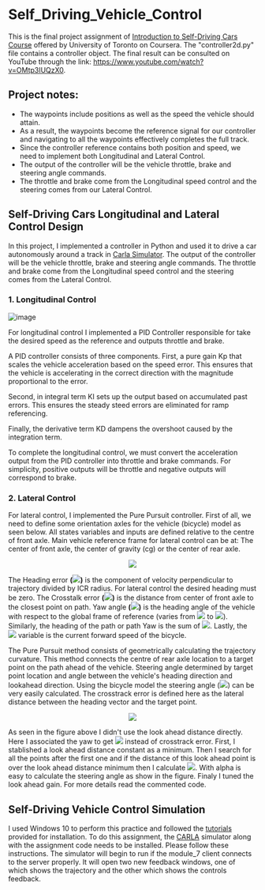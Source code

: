 # Self_Driving_Vehicle_Control

This is the final project assignment of [Introduction to Self-Driving Cars Course](https://www.coursera.org/learn/intro-self-driving-cars) offered by University of Toronto on Coursera. The "controller2d.py" file contains a controller object. The final result can be consulted on YouTube through the link: https://www.youtube.com/watch?v=OMtp3IUQzX0.

## Project notes:

* The waypoints include positions as well as the speed the vehicle should attain.
* As a result, the waypoints become the reference signal for our controller and navigating to all the waypoints effectively completes the full track.
* Since the controller reference contains both position and speed, we need to implement both Longitudinal and Lateral Control.
* The output of the controller will be the vehicle throttle, brake and steering angle commands.
* The throttle and brake come from the Longitudinal speed control and the steering comes from our Lateral Control.

## Self-Driving Cars Longitudinal and Lateral Control Design
In this project, I implemented a controller in Python and used it to drive a car autonomously around a track in [Carla Simulator](https://carla.org/). The output of the controller will be the vehicle throttle, brake and steering angle commands. The throttle and brake come from the Longitudinal speed control and the steering comes from the Lateral Control.

### 1. Longitudinal Control
![image](https://github.com/mattsousaa/Self_Driving_Vehicle_Control/blob/master/images/pid_longitudinal.png)

For longitudinal control I implemented a PID Controller responsible for take the desired speed as the reference and outputs throttle and brake.

A PID controller consists of three components. First, a pure gain Kp that scales the vehicle acceleration based on the speed error. This ensures that the vehicle is accelerating in the correct direction with the magnitude proportional to the error.

Second, in integral term KI sets up the output based on accumulated past errors. This ensures the steady steed errors are eliminated for ramp referencing.

Finally, the derivative term KD dampens the overshoot caused by the integration term.

To complete the longitudinal control, we must convert the acceleration output from the PID controller into throttle and brake commands. For simplicity, positive outputs will be throttle and negative outputs will correspond to brake.

### 2. Lateral Control

For lateral control, I implemented the Pure Pursuit controller. First of all, we need to define some orientation axles for the vehicle (bicycle) model as seen below. All states variables and inputs are defined relative to the centre of front axle. Main vehicle reference frame for lateral control can be at: The center of front axle, the center of gravity (cg) or the center of rear axle.

<p align="center">
<img src="https://github.com/mattsousaa/Self_Driving_Vehicle_Control/blob/master/images/car_axles.png"/>
</p>

The Heading error **(<img src="https://render.githubusercontent.com/render/math?math=\psi">)**  is the component of velocity perpendicular to trajectory divided by ICR radius. For lateral control the desired heading must be zero. The Crosstalk error **(<img src="https://render.githubusercontent.com/render/math?math=e">)** is the distance from center of front axle to the closest point on path. Yaw angle **(<img src="https://render.githubusercontent.com/render/math?math=\theta_c">)** is the heading angle of the vehicle with respect to the global frame of reference (varies from **<img src="https://render.githubusercontent.com/render/math?math=-\pi">** to **<img src="https://render.githubusercontent.com/render/math?math=-\pi">**). Similarly, the heading of the path or path Yaw is the sum of **<img src="https://render.githubusercontent.com/render/math?math=\psi %2B\theta_c">**. Lastly, the **<img src="https://render.githubusercontent.com/render/math?math=v">** variable is the current forward speed of the bicycle.

The Pure Pursuit method consists of geometrically calculating the trajectory curvature. This method connects the centre of rear axle location to a target point on the path ahead of the vehicle. Steering angle determined by target point location and angle between the vehicle's heading direction and lookahead direction. Using the bicycle model the steering angle (**<img src="https://render.githubusercontent.com/render/math?math=\delta">**) can be very easily calculated. The crosstrack error is defined here as the lateral distance between the heading vector and the target point.

<p align="center">
<img src="https://github.com/mattsousaa/Self_Driving_Vehicle_Control/blob/master/images/longitudinal.png"/>
</p>

As seen in the figure above I didn't use the look ahead distance directly. Here I associated the yaw to get **<img src="https://render.githubusercontent.com/render/math?math=\alpha">** instead of crosstrack error. First, I stablished a look ahead distance constant as a minimum. Then I search for all the points after the first one and if the distance of this look ahead point is over the look ahead distance minimum then I calculate **<img src="https://render.githubusercontent.com/render/math?math=\hat{\alpha}">**. With alpha is easy to calculate the steering angle as show in the figure. Finaly I tuned the look ahead gain. For more details read the commented code.

## Self-Driving Vehicle Control Simulation

I used Windows 10 to perform this practice and followed the [tutorials](https://d3c33hcgiwev3.cloudfront.net/IFfxQie8Eem9HA6xGGaRfg_20f6060027bc11e98ed3dfcfdba7c72b_CARLA-Setup-Guide-_Windows-x64_.pdf?Expires=1599004800&Signature=Xk8ZORr3BqsBpNycEl5byliVQk60qgNhLEbt1So~aS8UgFVaEoYSC41F3GeeioJpcI-S08CBCD1OMvs0Fok6I-NOzJhDPtkx95vwx2F8Ypb-Q6MJzy0P2pxgCfnuJb1bvIIP~yntnYzMxogTKLdMx2Gvq923zPW~Oi0fCZHRK20_&Key-Pair-Id=APKAJLTNE6QMUY6HBC5A) provided for installation. To do this assignment, the [CARLA](https://carla.org/) simulator along with the assignment code needs to be installed. Please follow these instructions. The simulator will begin to run if the module_7 client connects to the server properly. It will open two new feedback windows, one of which shows the trajectory and the other which shows the controls feedback. 






